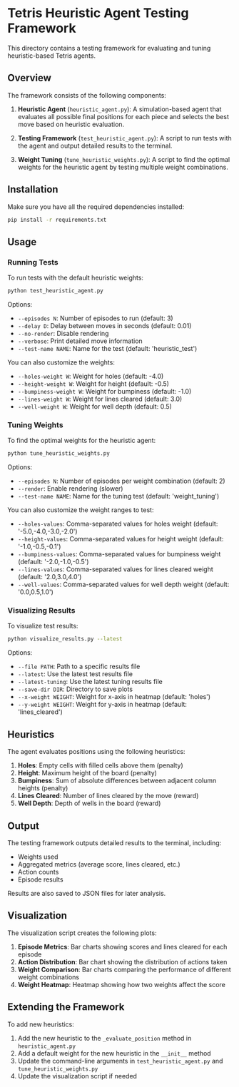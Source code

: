 # Tetris Heuristic Agent Testing Framework

This directory contains a testing framework for evaluating and tuning heuristic-based Tetris agents.

## Overview

The framework consists of the following components:

1. **Heuristic Agent** (`heuristic_agent.py`): A simulation-based agent that evaluates all possible final positions for each piece and selects the best move based on heuristic evaluation.

2. **Testing Framework** (`test_heuristic_agent.py`): A script to run tests with the agent and output detailed results to the terminal.

3. **Weight Tuning** (`tune_heuristic_weights.py`): A script to find the optimal weights for the heuristic agent by testing multiple weight combinations.

## Installation

Make sure you have all the required dependencies installed:

```bash
pip install -r requirements.txt
```

## Usage

### Running Tests

To run tests with the default heuristic weights:

```bash
python test_heuristic_agent.py
```

Options:
- `--episodes N`: Number of episodes to run (default: 3)
- `--delay D`: Delay between moves in seconds (default: 0.01)
- `--no-render`: Disable rendering
- `--verbose`: Print detailed move information
- `--test-name NAME`: Name for the test (default: 'heuristic_test')

You can also customize the weights:
- `--holes-weight W`: Weight for holes (default: -4.0)
- `--height-weight W`: Weight for height (default: -0.5)
- `--bumpiness-weight W`: Weight for bumpiness (default: -1.0)
- `--lines-weight W`: Weight for lines cleared (default: 3.0)
- `--well-weight W`: Weight for well depth (default: 0.5)

### Tuning Weights

To find the optimal weights for the heuristic agent:

```bash
python tune_heuristic_weights.py
```

Options:
- `--episodes N`: Number of episodes per weight combination (default: 2)
- `--render`: Enable rendering (slower)
- `--test-name NAME`: Name for the tuning test (default: 'weight_tuning')

You can also customize the weight ranges to test:
- `--holes-values`: Comma-separated values for holes weight (default: '-5.0,-4.0,-3.0,-2.0')
- `--height-values`: Comma-separated values for height weight (default: '-1.0,-0.5,-0.1')
- `--bumpiness-values`: Comma-separated values for bumpiness weight (default: '-2.0,-1.0,-0.5')
- `--lines-values`: Comma-separated values for lines cleared weight (default: '2.0,3.0,4.0')
- `--well-values`: Comma-separated values for well depth weight (default: '0.0,0.5,1.0')

### Visualizing Results

To visualize test results:

```bash
python visualize_results.py --latest
```

Options:
- `--file PATH`: Path to a specific results file
- `--latest`: Use the latest test results file
- `--latest-tuning`: Use the latest tuning results file
- `--save-dir DIR`: Directory to save plots
- `--x-weight WEIGHT`: Weight for x-axis in heatmap (default: 'holes')
- `--y-weight WEIGHT`: Weight for y-axis in heatmap (default: 'lines_cleared')

## Heuristics

The agent evaluates positions using the following heuristics:

1. **Holes**: Empty cells with filled cells above them (penalty)
2. **Height**: Maximum height of the board (penalty)
3. **Bumpiness**: Sum of absolute differences between adjacent column heights (penalty)
4. **Lines Cleared**: Number of lines cleared by the move (reward)
5. **Well Depth**: Depth of wells in the board (reward)

## Output

The testing framework outputs detailed results to the terminal, including:

- Weights used
- Aggregated metrics (average score, lines cleared, etc.)
- Action counts
- Episode results

Results are also saved to JSON files for later analysis.

## Visualization

The visualization script creates the following plots:

1. **Episode Metrics**: Bar charts showing scores and lines cleared for each episode
2. **Action Distribution**: Bar chart showing the distribution of actions taken
3. **Weight Comparison**: Bar charts comparing the performance of different weight combinations
4. **Weight Heatmap**: Heatmap showing how two weights affect the score

## Extending the Framework

To add new heuristics:

1. Add the new heuristic to the `_evaluate_position` method in `heuristic_agent.py`
2. Add a default weight for the new heuristic in the `__init__` method
3. Update the command-line arguments in `test_heuristic_agent.py` and `tune_heuristic_weights.py`
4. Update the visualization script if needed 